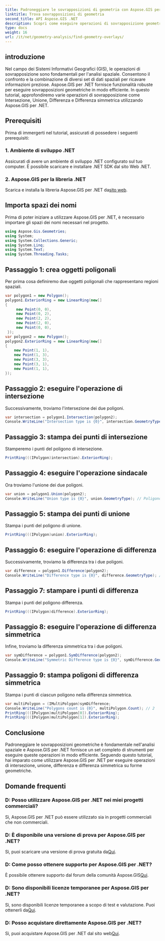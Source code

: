 ```yaml
---
title: Padroneggiare le sovrapposizioni di geometria con Aspose.GIS per .NET
linktitle: Trova sovrapposizioni di geometria
second_title: API Aspose.GIS .NET
description: Scopri come eseguire operazioni di sovrapposizione geometrica utilizzando Aspose.GIS per .NET. Padroneggiare le operazioni di intersezione, unione, differenza e differenza simmetrica.
type: docs
weight: 16
url: /it/net/geometry-analysis/find-geometry-overlays/
---
```

## introduzione
Nel campo dei Sistemi Informativi Geografici (GIS), le operazioni di sovrapposizione sono fondamentali per l'analisi spaziale. Consentono il confronto e la combinazione di diversi set di dati spaziali per ricavare informazioni preziose. Aspose.GIS per .NET fornisce funzionalità robuste per eseguire sovrapposizioni geometriche in modo efficiente. In questo tutorial, approfondiremo varie operazioni di sovrapposizione come Intersezione, Unione, Differenza e Differenza simmetrica utilizzando Aspose.GIS per .NET.
## Prerequisiti
Prima di immergerti nel tutorial, assicurati di possedere i seguenti prerequisiti:
### 1. Ambiente di sviluppo .NET
Assicurati di avere un ambiente di sviluppo .NET configurato sul tuo computer. È possibile scaricare e installare .NET SDK dal sito Web .NET.
### 2. Aspose.GIS per la libreria .NET
 Scarica e installa la libreria Aspose.GIS per .NET da[sito web](https://releases.aspose.com/gis/net/).
## Importa spazi dei nomi
Prima di poter iniziare a utilizzare Aspose.GIS per .NET, è necessario importare gli spazi dei nomi necessari nel progetto.
```csharp
using Aspose.Gis.Geometries;
using System;
using System.Collections.Generic;
using System.Linq;
using System.Text;
using System.Threading.Tasks;
```

## Passaggio 1: crea oggetti poligonali
Per prima cosa definiremo due oggetti poligonali che rappresentano regioni spaziali.
```csharp
var polygon1 = new Polygon();
polygon1.ExteriorRing = new LinearRing(new[]
{
	 new Point(0, 0),
	 new Point(0, 2),
	 new Point(2, 2),
	 new Point(2, 0),
	 new Point(0, 0),
 });
var polygon2 = new Polygon();
polygon2.ExteriorRing = new LinearRing(new[]
{
	new Point(1, 1),
	new Point(1, 3),
	new Point(3, 3),
	new Point(3, 1),
	new Point(1, 1),
});
```
## Passaggio 2: eseguire l'operazione di intersezione
Successivamente, troviamo l'intersezione dei due poligoni.
```csharp
var intersection = polygon1.Intersection(polygon2);
Console.WriteLine("Intersection type is {0}", intersection.GeometryType); // Poligono
```
## Passaggio 3: stampa dei punti di intersezione
Stamperemo i punti del poligono di intersezione.
```csharp
PrintRing(((IPolygon)intersection).ExteriorRing);
```
## Passaggio 4: eseguire l'operazione sindacale
Ora troviamo l'unione dei due poligoni.
```csharp
var union = polygon1.Union(polygon2);
Console.WriteLine("Union type is {0}", union.GeometryType); // Poligono
```
## Passaggio 5: stampa dei punti di unione
Stampa i punti del poligono di unione.
```csharp
PrintRing(((IPolygon)union).ExteriorRing);
```
## Passaggio 6: eseguire l'operazione di differenza
Successivamente, troviamo la differenza tra i due poligoni.
```csharp
var difference = polygon1.Difference(polygon2);
Console.WriteLine("Difference type is {0}", difference.GeometryType); // Poligono
```
## Passaggio 7: stampare i punti di differenza
Stampa i punti del poligono differenza.
```csharp
PrintRing(((IPolygon)difference).ExteriorRing);
```
## Passaggio 8: eseguire l'operazione di differenza simmetrica
Infine, troviamo la differenza simmetrica tra i due poligoni.
```csharp
var symDifference = polygon1.SymDifference(polygon2);
Console.WriteLine("Symmetric Difference type is {0}", symDifference.GeometryType); // Multipoligono
```
## Passaggio 9: stampa poligoni di differenza simmetrica
Stampa i punti di ciascun poligono nella differenza simmetrica.
```csharp
var multiPolygon = (IMultiPolygon)symDifference;
Console.WriteLine("Polygons count is {0}", multiPolygon.Count); // 2
PrintRing(((IPolygon)multiPolygon[0]).ExteriorRing);
PrintRing(((IPolygon)multiPolygon[1]).ExteriorRing);
```
## Conclusione
Padroneggiare le sovrapposizioni geometriche è fondamentale nell'analisi spaziale e Aspose.GIS per .NET fornisce un set completo di strumenti per eseguire queste operazioni in modo efficiente. Seguendo questo tutorial, hai imparato come utilizzare Aspose.GIS per .NET per eseguire operazioni di intersezione, unione, differenza e differenza simmetrica su forme geometriche.
## Domande frequenti
### D: Posso utilizzare Aspose.GIS per .NET nei miei progetti commerciali?
Sì, Aspose.GIS per .NET può essere utilizzato sia in progetti commerciali che non commerciali.
### D: È disponibile una versione di prova per Aspose.GIS per .NET?
 Sì, puoi scaricare una versione di prova gratuita da[Qui](https://releases.aspose.com/).
### D: Come posso ottenere supporto per Aspose.GIS per .NET?
 È possibile ottenere supporto dal forum della comunità Aspose.GIS[Qui](https://forum.aspose.com/c/gis/33).
### D: Sono disponibili licenze temporanee per Aspose.GIS per .NET?
 Sì, sono disponibili licenze temporanee a scopo di test e valutazione. Puoi ottenerli da[Qui](https://purchase.aspose.com/temporary-license/).
### D: Posso acquistare direttamente Aspose.GIS per .NET?
 Sì, puoi acquistare Aspose.GIS per .NET dal sito web[Qui](https://purchase.aspose.com/buy).